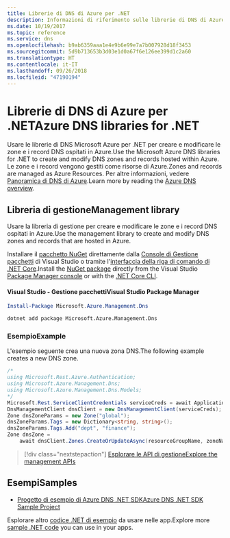 ```yaml
---
title: Librerie di DNS di Azure per .NET
description: Informazioni di riferimento sulle librerie di DNS di Azure per .NET
ms.date: 10/19/2017
ms.topic: reference
ms.service: dns
ms.openlocfilehash: b9ab6359aaa1e4e9b6e99e7a7b007928d18f3453
ms.sourcegitcommit: 5d9b713653b3d03e1d0a67f6e126ee399d1c2a60
ms.translationtype: HT
ms.contentlocale: it-IT
ms.lasthandoff: 09/26/2018
ms.locfileid: "47190194"
---
```

# <a name="azure-dns-libraries-for-net"></a><span data-ttu-id="ac1e9-103">Librerie di DNS di Azure per .NET</span><span class="sxs-lookup"><span data-stu-id="ac1e9-103">Azure DNS libraries for .NET</span></span>

<span data-ttu-id="ac1e9-104">Usare le librerie di DNS Microsoft Azure per .NET per creare e modificare le zone e i record DNS ospitati in Azure.</span><span class="sxs-lookup"><span data-stu-id="ac1e9-104">Use the Microsoft Azure DNS libraries for .NET to create and modify DNS zones and records hosted within Azure.</span></span> <span data-ttu-id="ac1e9-105">Le zone e i record vengono gestiti come risorse di Azure.</span><span class="sxs-lookup"><span data-stu-id="ac1e9-105">Zones and records are managed as Azure Resources.</span></span> <span data-ttu-id="ac1e9-106">Per altre informazioni, vedere [Panoramica di DNS di Azure](/azure/dns/dns-overview).</span><span class="sxs-lookup"><span data-stu-id="ac1e9-106">Learn more by reading the [Azure DNS overview](/azure/dns/dns-overview).</span></span>

## <a name="management-library"></a><span data-ttu-id="ac1e9-107">Libreria di gestione</span><span class="sxs-lookup"><span data-stu-id="ac1e9-107">Management library</span></span>

<span data-ttu-id="ac1e9-108">Usare la libreria di gestione per creare e modificare le zone e i record DNS ospitati in Azure.</span><span class="sxs-lookup"><span data-stu-id="ac1e9-108">Use the management library to create and modify DNS zones and records that are hosted in Azure.</span></span>

<span data-ttu-id="ac1e9-109">Installare il [pacchetto NuGet](https://www.nuget.org/packages/Microsoft.Azure.Management.Dns) direttamente dalla [Console di Gestione pacchetti][PackageManager] di Visual Studio o tramite l'[interfaccia della riga di comando di .NET Core][DotNetCLI].</span><span class="sxs-lookup"><span data-stu-id="ac1e9-109">Install the [NuGet package](https://www.nuget.org/packages/Microsoft.Azure.Management.Dns) directly from the Visual Studio [Package Manager console][PackageManager] or with the [.NET Core CLI][DotNetCLI].</span></span>

#### <a name="visual-studio-package-manager"></a><span data-ttu-id="ac1e9-110">Visual Studio - Gestione pacchetti</span><span class="sxs-lookup"><span data-stu-id="ac1e9-110">Visual Studio Package Manager</span></span>

```powershell
Install-Package Microsoft.Azure.Management.Dns
```

```bash
dotnet add package Microsoft.Azure.Management.Dns
```

### <a name="example"></a><span data-ttu-id="ac1e9-111">Esempio</span><span class="sxs-lookup"><span data-stu-id="ac1e9-111">Example</span></span>

<span data-ttu-id="ac1e9-112">L'esempio seguente crea una nuova zona DNS.</span><span class="sxs-lookup"><span data-stu-id="ac1e9-112">The following example creates a new DNS zone.</span></span>

```csharp
/*
using Microsoft.Rest.Azure.Authentication;
using Microsoft.Azure.Management.Dns;
using Microsoft.Azure.Management.Dns.Models;
*/
Microsoft.Rest.ServiceClientCredentials serviceCreds = await ApplicationTokenProvider.LoginSilentAsync(tenantId, clientId, secret);
DnsManagementClient dnsClient = new DnsManagementClient(serviceCreds);            
Zone dnsZoneParams = new Zone("global");
dnsZoneParams.Tags = new Dictionary<string, string>();
dnsZoneParams.Tags.Add("dept", "finance");
Zone dnsZone =
    await dnsClient.Zones.CreateOrUpdateAsync(resourceGroupName, zoneName, dnsZoneParams, null, "*");
```

> [!div class="nextstepaction"]
> [<span data-ttu-id="ac1e9-113">Esplorare le API di gestione</span><span class="sxs-lookup"><span data-stu-id="ac1e9-113">Explore the management APIs</span></span>](/dotnet/api/overview/azure/dns/management)

## <a name="samples"></a><span data-ttu-id="ac1e9-114">Esempi</span><span class="sxs-lookup"><span data-stu-id="ac1e9-114">Samples</span></span>

* [<span data-ttu-id="ac1e9-115">Progetto di esempio di Azure DNS .NET SDK</span><span class="sxs-lookup"><span data-stu-id="ac1e9-115">Azure DNS .NET SDK Sample Project</span></span>](https://www.microsoft.com/download/details.aspx?id=47268)

<span data-ttu-id="ac1e9-116">Esplorare altro [codice .NET di esempio](https://azure.microsoft.com/resources/samples/?platform=dotnet) da usare nelle app.</span><span class="sxs-lookup"><span data-stu-id="ac1e9-116">Explore more [sample .NET code](https://azure.microsoft.com/resources/samples/?platform=dotnet) you can use in your apps.</span></span>

[PackageManager]: https://docs.microsoft.com/nuget/tools/package-manager-console
[DotNetCLI]: https://docs.microsoft.com/dotnet/core/tools/dotnet-add-package
